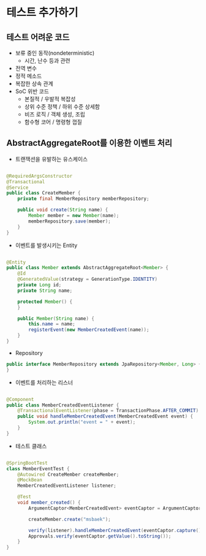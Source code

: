 # 테스트 추가하기

## 테스트 어려운 코드

- 보류 중인 동작(nondeterministic)
    - 시간, 난수 등과 관련
- 전역 변수
- 정적 메소드
- 복잡한 상속 관계
- SoC 위반 코드
    - 본질적 / 우발적 복잡성
    - 상위 수준 정책 / 하위 수준 상세함
    - 비즈 로직 / 객체 생성, 조립
    - 함수형 코어 / 명령형 껍질

## AbstractAggregateRoot를 이용한 이벤트 처리

- 트랜잭션을 유발하는 유스케이스

```Java

@RequiredArgsConstructor
@Transactional
@Service
public class CreateMember {
    private final MemberRepository memberRepository;

    public void create(String name) {
        Member member = new Member(name);
        memberRepository.save(member);
    }
}
```

- 이벤트를 발생시키는 Entity

```Java

@Entity
public class Member extends AbstractAggregateRoot<Member> {
    @Id
    @GeneratedValue(strategy = GenerationType.IDENTITY)
    private Long id;
    private String name;

    protected Member() {
    }

    public Member(String name) {
        this.name = name;
        registerEvent(new MemberCreatedEvent(name));
    }
}
 ```

- Repository

```Java
public interface MemberRepository extends JpaRepository<Member, Long> {
}
```

- 이벤트를 처리하는 리스너

```Java

@Component
public class MemberCreatedEventListener {
    @TransactionalEventListener(phase = TransactionPhase.AFTER_COMMIT)
    public void handleMemberCreatedEvent(MemberCreatedEvent event) {
        System.out.println("event = " + event);
    }
}
```

- 테스트 클래스

```Java

@SpringBootTest
class MemberEventTest {
    @Autowired CreateMember createMember;
    @MockBean
    MemberCreatedEventListener listener;

    @Test
    void member_created() {
        ArgumentCaptor<MemberCreatedEvent> eventCaptor = ArgumentCaptor.forClass(MemberCreatedEvent.class);

        createMember.create("msbaek");

        verify(listener).handleMemberCreatedEvent(eventCaptor.capture());
        Approvals.verify(eventCaptor.getValue().toString());
    }
}
```